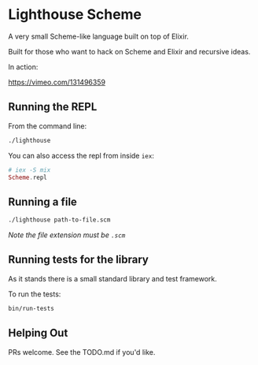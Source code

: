 # Lighthouse Scheme

A very small Scheme-like language built on top of Elixir.

Built for those who want to hack on Scheme and Elixir and recursive ideas.

In action:

https://vimeo.com/131496359

## Running the REPL

From the command line:

```bash
./lighthouse
```

You can also access the repl from inside `iex`:

```elixir
# iex -S mix
Scheme.repl
```

## Running a file

```bash
./lighthouse path-to-file.scm
```

*Note the file extension must be `.scm`*

## Running tests for the library

As it stands there is a small standard library and test framework.

To run the tests:

```bash
bin/run-tests
```

## Helping Out

PRs welcome. See the TODO.md if you'd like.
